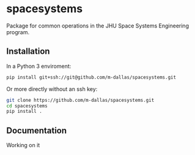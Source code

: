 # spacesystems

Package for common operations in the JHU Space Systems Engineering program.

Installation
------------
In a Python 3 enviroment:

```bash
pip install git+ssh://git@github.com/m-dallas/spacesystems.git
```

Or more directly without an ssh key:

```bash
git clone https://github.com/m-dallas/spacesystems.git
cd spacesystems
pip install .
```

Documentation
------------
Working on it
